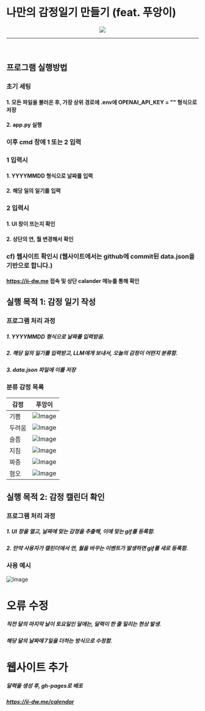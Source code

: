# 나만의 감정일기 만들기 (feat. 푸앙이)


<div align="center">
<img src="https://img.shields.io/badge/Python-white?style=flat&logo=Python&logoColor=blue"/> 
</div>
<hr/>
<br>

## 프로그램 실행방법

### 초기 세팅
#### 1. 모든 파일을 불러온 후, 가장 상위 경로에 .env에 OPENAI_API_KEY = "<YOUR KEY>" 형식으로 저장
#### 2. app.py 실행

### 이후 cmd 창에 1 또는 2 입력

### 1 입력시
#### 1. YYYYMMDD 형식으로 날짜를 입력
#### 2. 해당 일의 일기를 입력

### 2 입력시
#### 1. UI 창이 뜨는지 확인
#### 2. 상단의 연, 월 변경해서 확인

### cf) 웹사이트 확인시 (웹사이트에서는 github에 commit된 data.json을 기반으로 합니다.)
#### https://ii-dw.me 접속 및 상단 calander 메뉴를 통해 확인

## 실행 목적 1: 감정 일기 작성

### 프로그램 처리 과정

##### 1. YYYYMMDD 형식으로 날짜를 입력받음.
##### 2. 해당 일의 일기를 입력받고, LLM에게 보내서, 오늘의 감정이 어떤지 분류함.
##### 3. data.json 파일에 이를 저장


### 분류 감정 목록
| 감정       | 푸앙이 |
|------------|------------------|
| 기쁨 | ![Image](./static/기쁨.gif)             |
| 두려움 | ![Image](./static/두려움.gif)             |
| 슬픔 | ![Image](./static/슬픔.gif)             |
| 지침 | ![Image](./static/지침.gif)              |
| 짜증 | ![Image](./static/짜증.gif)             |
| 혐오 | ![Image](./static/혐오.gif)            |

## 실행 목적 2: 감정 캘린더 확인


### 프로그램 처리 과정

##### 1. UI 창을 열고, 날짜에 맞는 감정을 추출해, 이에 맞는 gif를 등록함.
##### 2. 만약 사용자가 캘린더에서 연, 월을 바꾸는 이벤트가 발생하면 gif를 새로 등록함.

### 사용 예시
![Image](./static/example.gif)

# 오류 수정
##### 직전 달의 마지막 날이 토요일인 달에는, 달력이 한 줄 밀리는 현상 발생.
##### 해당 달의 날짜에 7일을 더하는 방식으로 수정함.

# 웹사이트 추가
##### 달력을 생성 후, gh-pages로 배포
##### https://ii-dw.me/calendar



